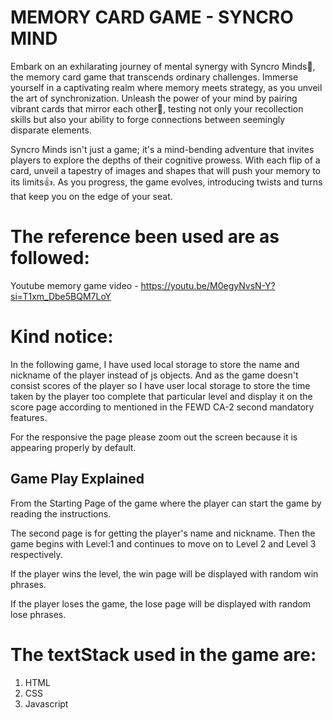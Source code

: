 # MEMORY CARD GAME - SYNCRO MIND

Embark on an exhilarating journey of mental synergy with Syncro Minds🥳, the memory card game that transcends ordinary challenges. Immerse yourself in a captivating realm where memory meets strategy, as you unveil the art of synchronization. Unleash the power of your mind by pairing vibrant cards that mirror each other🤔, testing not only your recollection skills but also your ability to forge connections between seemingly disparate elements.

Syncro Minds isn't just a game; it's a mind-bending adventure that invites players to explore the depths of their cognitive prowess. With each flip of a card, unveil a tapestry of images and shapes that will push your memory to its limits👍. As you progress, the game evolves, introducing twists and turns that keep you on the edge of your seat.


# The reference been used are as followed:
Youtube memory game video - https://youtu.be/M0egyNvsN-Y?si=T1xm_Dbe5BQM7LoY

# Kind notice:
In the following game, I have used local storage to store the name and nickname of the player instead of js objects.
And as the game doesn't consist scores of the player so I have user local storage to store the time taken by the player too complete that particular level and display it on the score page according to mentioned in the FEWD CA-2 second mandatory features.

For the responsive the page please zoom out the screen because it is appearing properly by default.


## Game Play Explained 

From the Starting Page of the game where the player can start the game by reading the instructions.

The second page is for getting the player's name and nickname.
Then the game begins with Level:1 and continues to move on to Level 2 and Level 3 respectively.

If the player wins the level, the win page will be displayed with random win phrases.

If the player loses the game, the lose page will be displayed with random lose phrases.



# The textStack used in the game are:
1. HTML
2. CSS
3. Javascript

